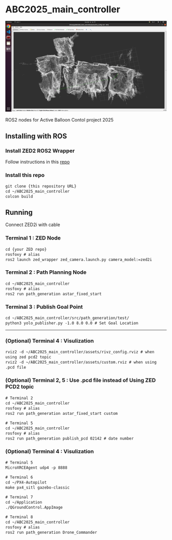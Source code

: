 # ABC2025_main_controller

![ABC2025_main_controller](./assets/20250208.png)

ROS2 nodes for Active Balloon Contol project 2025

## Installing with ROS

### Install ZED2 ROS2 Wrapper

Follow instructions in this [repo](https://github.com/stereolabs/zed-ros2-wrapper)

### Install this repo

```
git clone {this repository URL}
cd ~/ABC2025_main_controller
colcon build
```

## Running

Connect ZED2i with cable

### Terminal 1 : ZED Node

```
cd {your ZED repo}
rosfoxy # alias
ros2 launch zed_wrapper zed_camera.launch.py camera_model:=zed2i
```

### Terminal 2 : Path Planning Node

```
cd ~/ABC2025_main_controller
rosfoxy # alias
ros2 run path_generation astar_fixed_start
```

### Terminal 3 : Publish Goal Point

```
cd ~/ABC2025_main_controller/src/path_generation/test/
python3 yolo_publisher.py -1.0 8.0 0.0 # Set Goal Location
```

---

### (Optional) Terminal 4 : Visulization

```
rviz2 -d ~/ABC2025_main_controller/assets/rivz_config.rviz # when using zed pcd2 topic
rviz2 -d ~/ABC2025_main_controller/assets/custom.rviz # when using .pcd file
```

### (Optional) Terminal 2, 5 : Use .pcd file instead of Using ZED PCD2 topic

```
# Terminal 2
cd ~/ABC2025_main_controller
rosfoxy # alias
ros2 run path_generation astar_fixed_start custom
```

```
# Terminal 5
cd ~/ABC2025_main_controller
rosfoxy # alias
ros2 run path_generation publish_pcd 02142 # date number
```


### (Optional) Terminal 4 : Visulization

```
# Terminal 5
MicroXRCEAgent udp4 -p 8888
```

```
# Terminal 6
cd ~/PX4-Autopilot
make px4_sitl gazebo-classic
```

```
# Terminal 7
cd ~/Application
./QGroundControl.AppImage
```

```
# Terminal 8
cd ~/ABC2025_main_controller
rosfoxy # alias
ros2 run path_generation Drone_Commander
```
